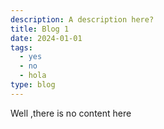 ```yaml
---
description: A description here?
title: Blog 1
date: 2024-01-01
tags:
  - yes
  - no
  - hola
type: blog
---
```

Well ,there is no content here